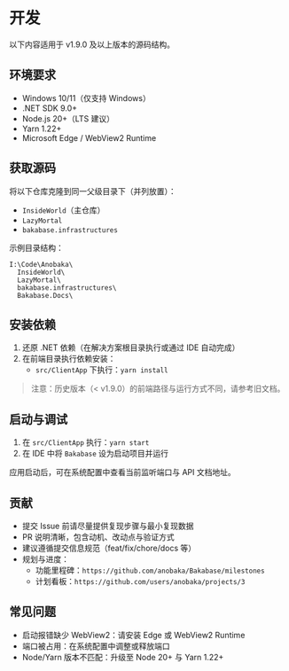 # 开发

以下内容适用于 v1.9.0 及以上版本的源码结构。

## 环境要求

- Windows 10/11（仅支持 Windows）
- .NET SDK 9.0+
- Node.js 20+（LTS 建议）
- Yarn 1.22+
- Microsoft Edge / WebView2 Runtime

## 获取源码

将以下仓库克隆到同一父级目录下（并列放置）：

- `InsideWorld`（主仓库）
- `LazyMortal`
- `bakabase.infrastructures`

示例目录结构：

```
I:\Code\Anobaka\
  InsideWorld\
  LazyMortal\
  bakabase.infrastructures\
  Bakabase.Docs\
```

## 安装依赖

1. 还原 .NET 依赖（在解决方案根目录执行或通过 IDE 自动完成）
2. 在前端目录执行依赖安装：
   - `src/ClientApp` 下执行：`yarn install`

> 注意：历史版本（< v1.9.0）的前端路径与运行方式不同，请参考旧文档。

## 启动与调试

1. 在 `src/ClientApp` 执行：`yarn start`
2. 在 IDE 中将 `Bakabase` 设为启动项目并运行

应用启动后，可在系统配置中查看当前监听端口与 API 文档地址。

## 贡献

- 提交 Issue 前请尽量提供复现步骤与最小复现数据
- PR 说明清晰，包含动机、改动点与验证方式
- 建议遵循提交信息规范（feat/fix/chore/docs 等）
- 规划与进度：
  - 功能里程碑：`https://github.com/anobaka/Bakabase/milestones`
  - 计划看板：`https://github.com/users/anobaka/projects/3`

## 常见问题

- 启动报错缺少 WebView2：请安装 Edge 或 WebView2 Runtime
- 端口被占用：在系统配置中调整或释放端口
- Node/Yarn 版本不匹配：升级至 Node 20+ 与 Yarn 1.22+
